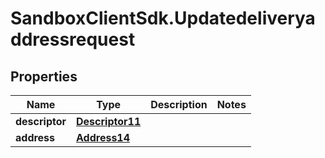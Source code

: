 # SandboxClientSdk.Updatedeliveryaddressrequest

## Properties
Name | Type | Description | Notes
------------ | ------------- | ------------- | -------------
**descriptor** | [**Descriptor11**](Descriptor11.md) |  | 
**address** | [**Address14**](Address14.md) |  | 
